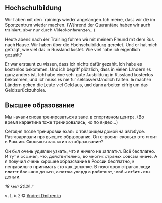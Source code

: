 ## Hochschulbildung

Wir haben mit den Trainings wieder angefangen. Ich meine, dass wir die im Sportzentrum wieder machen. (Während der Quarantäne haben wir auch trainiert, aber nur durch Videokonferenzen...)

Heute abend nach der Training fuhren wir mit meinem Freund mit dem Bus nach Hause. Wir haben über die Hochschulbildung geredet. Und er hat mich gefragt, wie viel das in Russland kostet. Wie viel habe ich eigentlich gezahlt?

Er war erstaunt zu wissen, dass ich nichts dafür gezahlt. Ich habe es kostenlos bekommen. Und ich begriff plötzlich, dass in vielen Ländern es ganz anders ist. Ich habe eine sehr gute Ausbildung in Russland kostenlos bekommen, und ich muss es nie für selsbsverständlich halten. In machen Ländern geben die Leute viel Geld aus, und dann arbeiten eifrig um das Geld zurückzuholen.

## Высшее образование

Мы начали снова тренироваться в зале, в спортивном центре. (Во время карантина тоже тренировались, но по видео...)

Сегодня после тренировки ехали с товарищем домой на автобусе. Разговаривали про высшее образование. Он спросил, сколько это стоит в России. Сколько я заплатил за образование?

Он был очень удивлен узнать, что я ничего не заплатил. Всё бесплатно. И тут я осознал, что, действительно, во многих странах совсем иначе. А я получил очень хорошее образование в России бесплатно, и неправильно принимать это как должное. В некоторых странах люди платят большие деньги, а потом усердно работают, чтобы отбить эти деньги.

_18 мая 2020 г_

`v.1.0.2` &copy; [Andrei Dmitrenko](https://admitrenko.github.io/blog)
